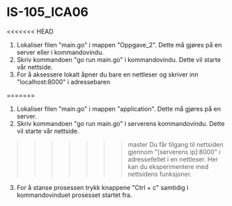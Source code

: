 # IS-105_ICA06

<<<<<<< HEAD
1. Lokaliser filen "main.go" i mappen "Oppgave_2". Dette må gjøres på en server eller i kommandovindu.
2. Skriv kommandoen "go run main.go" i kommandovindu. Dette vil starte vår nettside. 
3. For å aksessere lokalt åpner du bare en nettleser og skriver inn "localhost:8000" i adressebaren

=======
1. Lokaliser filen "main.go" i mappen "application". Dette må gjøres på en server.
2. Skriv kommandoen "go run main.go" i serverens kommandovindu. Dette vil starte vår nettside. 
>>>>>>> master
Du får tilgang til nettsiden gjennom "[serverens ip]:8000" i adressefeltet i en nettleser. Her kan du eksperimentere med nettsidens funksjoner. 
3. For å stanse prosessen trykk knappene "Ctrl + c" samtidig i kommandovinduet prosesset startet fra. 
